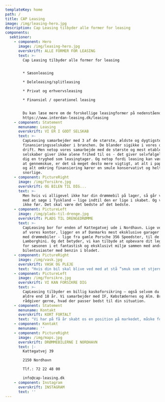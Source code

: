 ```yaml
---
templateKey: home
path: /
title: CAP Leasing
image: /img/leasing-hero.jpg
description: Cap Leasing tilbyder alle former for leasing
components:
  sektioner:
    - component: Hero
      image: /img/leasing-hero.jpg
      overskrift: ALLE FORMER FOR LEASING
      text: >-
        Cap Leasing tilbyder alle former for leasing


        * Sæsonleasing

        * Deleleasing/splitleasing

        * Privat og erhvervsleasing

        * Finansiel / operationel leasing


        Du kan læse mere om de forskellige leasingformer på nedenstående link:
        https://www.interdan-leasing.dk/leasing
    - component: Statement
      menuname: Leasing
      overskrift: VI ER I GODT SELSKAB
      text: >-
        CapLeasing samarbejder med 3 af de største, ældste og dygtigste
        finansieringsselskaber i branchen. De blander sigikke i vores daglige
        drift. Men netop vores samarbejde med de største og mest etablerede
        selskaber giver ikke alene frihed til os - det giver selvfølgelig også
        dig en tryghed som leasingtager. Og netop fordi leasing kan være svært
        at gennemskue, er det så meget desto mere vigtigt, at alt i papirgangen
        og alt omkring finansiering kører en smule konservativt og helt
        snorlige.
    - component: PictureRight
      image: /img/forsikre.jpg
      overskrift: OG BILEN TIL DIG...
      text: >-
        Men hvis vi alligevel ikke har din drømmebil på lager, så går vi i gang
        med at søge i Tyskland – lige indtil den er lige i skabet. Og vi stopper
        ikke før. Det skal være det bedste af det bedste.
    - component: PictureLeft
      image: /img/plads-til-drenge.jpg
      overskrift: PLADS TIL DRENGEDRØMME
      text: >-
        CapLeasing bor for enden af Kattegatvej ude i Nordhavn. Lige ved siden
        af vores kontor, ligger en af Danmarks mest eksklusive garager proppet
        med drømmebiler - lige fra gamle Porsche 356 Speedster, til de nyere
        Lamborghini. Og det betyder, vi kan tilbyde at opbevare dit legetøj uden
        for sæsonen i et fantastisk og eksklusivt miljø sammen med andre
        bilentusiaster med benzin i blodet.
    - component: PictureRight
      image: /img/vask.jpg
      overskrift: VASK OG PLEJE
      text: "Hvis din bil skal blive ved med at stå ”smuk som et stjerneskud” kan vi tilbyde professionel klargøring hos Olivers Autoshine, som er vores anden nabo i Nordhavn:\rDu kan læse mere om Olivers Autoshine og deres produkter på nedenstående link:\rhttp://www.oliversautoshine.dk"
    - component: PictureLeft
      image: /img/forsikre.jpg
      overskrift: VI KAN FORSIKRE DIG
      text: >-
        CapLeasing tilbyder en billig kaskoforsikring – også selvom du ikke er
        ældre end 18 år. Vi samarbejder med IF, Købstædernes og Alm. Brand - og
        rådgiver gerne, hvad der passer bedst til din situation.
    - component: Statement
      menuname: Kontakt
      overskrift: KORT FORTALT
      text: "Vi har på få år skabt os en position på markedet, måske fordi vi aldrig går på kompromis med de biler, vi tager hjem fra Tyskland. Herudover har vi etablerede samarbejder og alliancer med de bedste inden for branchen, så vi dækker en vifte af behov i forbindelse med selve leasingen.\rVi har eget showrom og lager i Nordhavn og faste samarbejdspartnere i Tyskland, der hver for sig er ”top of the pops”.\r\r\n\nVores hjemtagelser af bilerne foregår professionelt og alle biler får en grundig gennemgang af eksperter inden turen hjem til os. Og før de importerede biler skal til syn, får de endnu en gennemgang fra A til Z hos Autopartner – ligesom den bliver klargjort hos Olivers Autoshine for at få den sidste kærlighed før det nye ægteskab."
    - component: Kontakt
      menuname: ''
    - component: PictureRight
      image: /img/maps.jpg
      overskrift: DRØMMEBILERNE I NORDHAVN
      text: |-
        Kattegatvej 39

        2150 Nordhavn

        Tlf.: 72 22 48 00

        info@cap-leasing.dk
    - component: Instagram
      overskrift: INSTAGRAM
      text: ''
---
```


